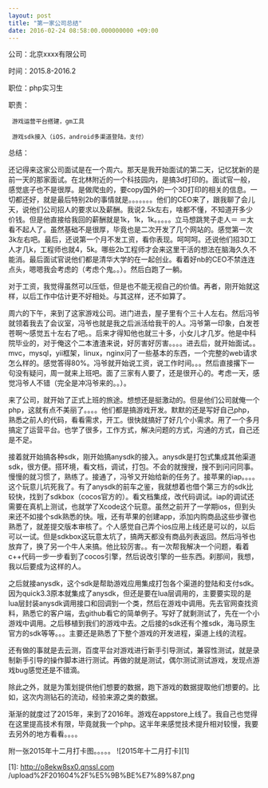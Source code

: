 ```yaml
---
layout: post
title: "第一家公司总结"
date: 2016-02-24 08:58:00.000000000 +09:00
---
```


公司：北京xxxx有限公司

时间：2015.8-2016.2

职位：php实习生

职责：

     游戏运营平台搭建，gm工具

     游戏sdk接入（iOS，android多渠道登陆，支付）

总结：

还记得来这家公司面试是在一个周六。那天是我开始面试的第二天，记忆犹新的是前一天的那家面试。在北林附近的一个科技园内，是搞3d打印的。面试官一般，感觉底子也不是很厚。是做爬虫的，要copy国外的一个3D打印的相关的信息。一切都还好，就是最后特别2b的事情就是。。。。。。。他们的CEO来了，跟我聊了会儿天，说他们公司招人的要求以及薪酬。我说2.5k左右，啥都不懂，不知道开多少价钱。但是他直接给我回的薪酬就是1k，1k，1k。。。。。立马想跳凳子走人＝ ＝太看不起人了。虽然基础不是很厚，毕竟也是二次开发了几个网站的。感觉第一次3k左右吧。最后，还说第一个月不发工资，看你表现。呵呵呵。还说他们招3D工人才几k，工程师也就4，5k。哪些2b工程师才会来这里干活的想法在脑海久久不能消。最后面试官说他们都是清华大学的在一起创业。看着好nb的CEO不禁连连点头，嗯嗯我会考虑的（考虑个鬼。。）。然后白跑了一躺。

对于工资，我觉得虽然可以压低，但是也不能无视自己的价值。再者，刚开始就这样，以后工作中估计更不好相处。与其这样，还不如算了。

周六的下午，来到了这家游戏公司。进门进去，屋子里有个三十人左右。然后冯爷就领着我去了会议室，冯爷也就是我之后派活给我干的人。冯爷第一印象，白发苍苍啊～感觉五十左右了吧。。后来才得知他也就三十多，小女儿才几岁。他是中科院毕业的，对于俺这个二本渣渣来说，好厉害好厉害。。。。进去后，就开始面试。。mvc，mysql，yii框架，linux，nginx问了一些基本的东西，一个完整的web请求怎么样的。感觉答得80%。冯爷就开始说工资，说工作时间。。。然后直接撂下一句没有疑问，周一就来上班吧。面了三家有人要了，还是很开心的。考虑一天，感觉冯爷人不错（完全是冲冯爷来的。。）。

来了公司，就开始了正式上班的旅途。想想还是挺激动的。但是他们公司就俺一个php，这就有点不美丽了。。。。他们都是搞游戏开发。默默的还是写好自己php，熟悉之前人的代码，看看需求，开工。很快就搞好了好几个小需求。用了一个多月搞定了运营平台。也学了很多，工作方式，解决问题的方式，沟通的方式，自己还是不足。

接着就开始搞各种sdk，刚开始搞anysdk的接入。anysdk是打包式集成其他渠道sdk，很方便。搭环境，看文档，调试，打包。不会的就搜搜，搜不到问问同事。慢慢的就习惯了，熟练了。接通了，冯爷又开始给新的任务了。接苹果的iap。。。。这个玩意儿坑死我了。有了anysdk的前车之鉴，我就想着也借个第三方的sdk比较快，找到了sdkbox（cocos官方的）。看文档集成，改代码调试。iap的调试还需要在真机上测试，也就学了Xcode这个玩意。虽然之前开了一学期ios，但到头来还不如接个sdk熟悉的快。哦，还有苹果的创建app，添加内购商品这些步骤也熟悉了，就差提交版本审核了。个人感觉自己弄个ios应用上线还是可以的，以后可以一试。但是sdkbox这玩意太坑了，搞两天都没有商品列表返回。然后冯爷也放弃了，换了另一个牛人来搞。他比较厉害。。有一次帮我解决一个问题，看着c++代码一步一步看到了cocos引擎，然后说改引擎的一些东西。刹那间，我想，我以后要成为这样的人。

之后就接anysdk，这个sdk是帮助游戏应用集成打包各个渠道的登陆和支付sdk。因为quick3.3原本就集成了anysdk，但还是要在lua层调用的，主要要实现的是lua层封装anysdk调用接口和回调到一个类，然后在游戏中调用。先去官网查找资料，熟悉它的客户端，去github看它的简单例子。写好了就剩测试了，先在一个小游戏中调用。之后移植到我们的游戏中去。之后接的sdk还有个推sdk，海马原生官方的sdk等等。。。主要还是熟悉了下整个游戏的开发进程，渠道上线的流程。

还有做的事就是去云测，百度平台对游戏进行新手引导测试，兼容性测试，就是录制新手引导的操作脚本进行测试。再做的就是测试，偶尔测试测试游戏，发现点游戏bug感觉还是不错滴。

除此之外，就是为策划提供他们想要的数据，跑下游戏的数据提取他们想要的。比如，这次内测钻石的流动，经验来源之类的数据。

渐渐的就度过了2015年，来到了2016年。游戏在appstore上线了。我自己也觉得在这里提高技术有限，毕竟就我一个php。这半年来感觉技术提升相对较慢，我要去另外的地方看看。。。。

附一张2015年十二月打卡图。。。。。
![2015年十二月打卡][1]


  [1]: http://o8ekw8sx0.qnssl.com 	/upload%2F201604%2F%E5%9B%BE%E7%89%87.png